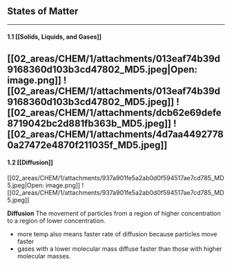 
## States of Matter

---
#### 1.1 [[Solids, Liquids, and Gases]]
[[02_areas/CHEM/1/attachments/013eaf74b39d9168360d103b3cd47802_MD5.jpeg|Open: image.png]]
![[02_areas/CHEM/1/attachments/013eaf74b39d9168360d103b3cd47802_MD5.jpeg]]
![[02_areas/CHEM/1/attachments/dcb62e69defe8719042bc2d881fb363b_MD5.jpeg]]
![[02_areas/CHEM/1/attachments/4d7aa44927780a27472e4870f211035f_MD5.jpeg]]
---
#### 1.2 [[Diffusion]]
[[02_areas/CHEM/1/attachments/937a901fe5a2ab0d0f594517ae7cd785_MD5.jpeg|Open: image.png]]
![[02_areas/CHEM/1/attachments/937a901fe5a2ab0d0f594517ae7cd785_MD5.jpeg]]

**Diffusion**
The movement of particles from a region of higher concentration to a region of lower concentration.

- more temp also means faster rate of diffusion because particles move faster
- gases with a lower molecular mass diffuse faster than those with higher molecular masses.